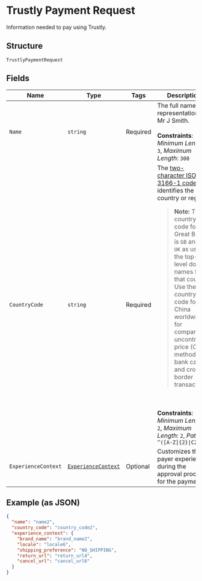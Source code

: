 
# Trustly Payment Request

Information needed to pay using Trustly.

## Structure

`TrustlyPaymentRequest`

## Fields

| Name | Type | Tags | Description |
|  --- | --- | --- | --- |
| `Name` | `string` | Required | The full name representation like Mr J Smith.<br><br>**Constraints**: *Minimum Length*: `3`, *Maximum Length*: `300` |
| `CountryCode` | `string` | Required | The [two-character ISO 3166-1 code](/api/rest/reference/country-codes/) that identifies the country or region.<blockquote><strong>Note:</strong> The country code for Great Britain is <code>GB</code> and not <code>UK</code> as used in the top-level domain names for that country. Use the `C2` country code for China worldwide for comparable uncontrolled price (CUP) method, bank card, and cross-border transactions.</blockquote><br><br>**Constraints**: *Minimum Length*: `2`, *Maximum Length*: `2`, *Pattern*: `^([A-Z]{2}\|C2)$` |
| `ExperienceContext` | [`ExperienceContext`](../../doc/models/experience-context.md) | Optional | Customizes the payer experience during the approval process for the payment. |

## Example (as JSON)

```json
{
  "name": "name2",
  "country_code": "country_code2",
  "experience_context": {
    "brand_name": "brand_name2",
    "locale": "locale6",
    "shipping_preference": "NO_SHIPPING",
    "return_url": "return_url4",
    "cancel_url": "cancel_url6"
  }
}
```

